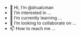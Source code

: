 - 👋 Hi, I’m @drualcman
- 👀 I’m interested in ...
- 🌱 I’m currently learning ...
- 💞️ I’m looking to collaborate on ...
- 📫 How to reach me ...

<!---
drualcman/drualcman is a ✨ special ✨ repository because its `README.md` (this file) appears on your GitHub profile.
You can click the Preview link to take a look at your changes.
--->
